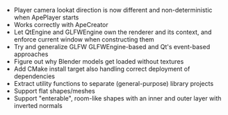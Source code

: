  - Player camera lookat direction is now different and non-deterministic when ApePlayer starts
  - Works correctly with ApeCreator
 - Let QtEngine and GLFWEngine own the renderer and its context, and enforce current window when
   constructing them
 - Try and generalize GLFW GLFWEngine-based and Qt's event-based approaches
 - Figure out why Blender models get loaded without textures
 - Add CMake install target also handling correct deployment of dependencies
 - Extract utility functions to separate (general-purpose) library projects
 - Support flat shapes/meshes
 - Support "enterable", room-like shapes with an inner and outer layer with inverted normals
